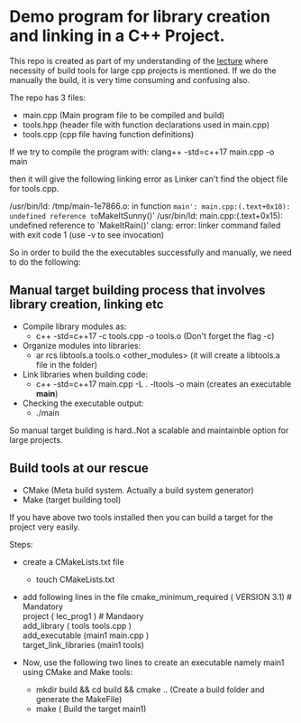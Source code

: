 # Demo program for library creation and linking in a C++ Project.

This repo is created as part of my understanding of the [lecture](https://youtu.be/2TJpJFU_Fx4) where necessity of build tools for large cpp projects is mentioned. If we do the manually the build, it is very time consuming and confusing also.

The repo has 3 files:

* main.cpp (Main program file to be compiled and build)
* tools.hpp (header file with function declarations used in main.cpp)
* tools.cpp (cpp file having function definitions)

If we try to compile the program with:
clang++ -std=c++17 main.cpp -o main

then it will give the following linking error as Linker can't find the object file for tools.cpp.

/usr/bin/ld: /tmp/main-1e7866.o: in function `main':
main.cpp:(.text+0x10): undefined reference to`MakeItSunny()'
/usr/bin/ld: main.cpp:(.text+0x15): undefined reference to `MakeItRain()'
clang: error: linker command failed with exit code 1 (use -v to see invocation)

So in order to build the the executables successfully and manually, we need to do the following:

## Manual target building process that involves library creation, linking etc

* Compile library modules as:
  * c++ -std=c++17 -c tools.cpp -o tools.o (Don't forget the flag -c)
* Organize modules into libraries:
  * ar rcs libtools.a tools.o <other_modules> (it will create a libtools.a file in the folder)
* Link libraries when building code:
  * c++ -std=c++17 main.cpp -L . -ltools -o main (creates an executable **main**)
* Checking the executable output:
  * ./main

So manual target building is hard..Not a scalable and maintainble option for large projects.

## Build tools at our rescue

* CMake (Meta build system. Actually a build system generator)
* Make (target building tool)

If you have above two tools installed then you can build a target for the project very easily.

Steps:

* create a CMakeLists.txt file
  * touch CMakeLists.txt
* add following lines in the file
    cmake_minimum_required ( VERSION 3.1) # Mandatory <br />
    project ( lec_prog1 ) # Mandaory <br />
    add_library ( tools tools.cpp ) <br />
    add_executable (main1 main.cpp ) <br />
    target_link_libraries (main1 tools)
* Now, use the following two lines to create an executable namely main1 using CMake and Make tools:
  
  * mkdir build && cd build && cmake ..
    (Create a build folder and generate the MakeFile)
  * make
    ( Build the target main1)
